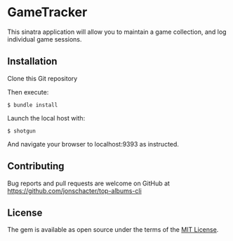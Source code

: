 # GameTracker

This sinatra application will allow you to maintain a game collection, and log individual game sessions.

## Installation

Clone this Git repository

Then execute:

    $ bundle install

Launch the local host with:

    $ shotgun

And navigate your browser to localhost:9393 as instructed.

## Contributing

Bug reports and pull requests are welcome on GitHub at https://github.com/jonschacter/top-albums-cli

## License

The gem is available as open source under the terms of the [MIT License](https://opensource.org/licenses/MIT).
